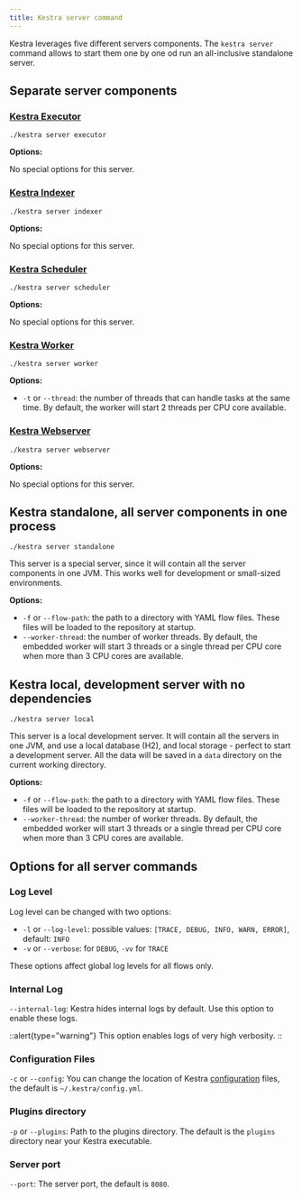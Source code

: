 ```yaml
---
title: Kestra server command
---
```


Kestra leverages five different servers components. The `kestra server` command allows to start them one by one od run an all-inclusive standalone server.

## Separate server components

### [Kestra Executor](../08.architecture.md#executor)

`./kestra server executor`

**Options:**

No special options for this server.

### [Kestra Indexer](../08.architecture.md#indexer)

`./kestra server indexer`

**Options:**

No special options for this server.

### [Kestra Scheduler](../08.architecture.md#scheduler)

`./kestra server scheduler`

**Options:**

No special options for this server.

### [Kestra Worker](../08.architecture.md#worker)

`./kestra server worker`

**Options:**

* `-t` or `--thread`: the number of threads that can handle tasks at the same time. By default, the worker will start 2 threads per CPU core available.

### [Kestra Webserver](../08.architecture.md)

`./kestra server webserver`

**Options:**

No special options for this server.

## Kestra standalone, all server components in one process

`./kestra server standalone`

This server is a special server, since it will contain all the server components in one JVM.
This works well for development or small-sized environments.

**Options:**

* `-f` or `--flow-path`: the path to a directory with YAML flow files. These files will be loaded to the repository at startup.
* `--worker-thread`: the number of worker threads. By default, the embedded worker will start 3 threads or a single thread per CPU core when more than 3 CPU cores are available.

## Kestra local, development server with no dependencies

`./kestra server local`

This server is a local development server. It will contain all the servers in one JVM, and use a local database (H2), and local storage - perfect to start a development server. All the data will be saved in a `data` directory on the current working directory.

**Options:**

* `-f` or `--flow-path`: the path to a directory with YAML flow files. These files will be loaded to the repository at startup.
* `--worker-thread`: the number of worker threads. By default, the embedded worker will start 3 threads or a single thread per CPU core when more than 3 CPU cores are available.

## Options for all server commands

### Log Level

Log level can be changed with two options:

* `-l` or `--log-level`: possible values: `[TRACE, DEBUG, INFO, WARN, ERROR]`, default: `INFO`
* `-v` or `--verbose`: for `DEBUG`, `-vv` for `TRACE`

These options affect global log levels for all flows only.

### Internal Log

`--internal-log`: Kestra hides internal logs by default. Use this option to enable these logs.

::alert{type="warning"}
This option enables logs of very high verbosity.
::

### Configuration Files

`-c` or `--config`: You can change the location of Kestra [configuration](01.configuration/index.md) files, the default is `~/.kestra/config.yml`.

### Plugins directory

`-p` or `--plugins`: Path to the plugins directory. The default is the `plugins` directory near your Kestra executable.

### Server port

`--port`: The server port, the default is `8080`.
